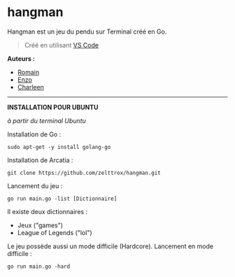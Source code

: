 # hangman

Hangman est un jeu du pendu sur Terminal créé en Go.

> Créé en utilisant [VS Code](https://code.visualstudio.com/)

**Auteurs :**
- [Romain](https://github.com/Velapsis)
- [Enzo](https://github.com/zelttrox)
- [Charleen](https://github.com/CharLuney)

-------------------------------------

**INSTALLATION POUR UBUNTU**

_à partir du terminal Ubuntu_

Installation de Go :
```
sudo apt-get -y install golang-go
```

Installation de Arcatia :
```
git clone https://github.com/zelttrox/hangman.git
```

Lancement du jeu :
```
go run main.go -list [Dictionnaire]
```
Il existe deux dictionnaires :
- Jeux ("games")
- League of Legends ("lol")

Le jeu possède aussi un mode difficile (Hardcore).
Lancement en mode difficile :
```
go run main.go -hard
```
